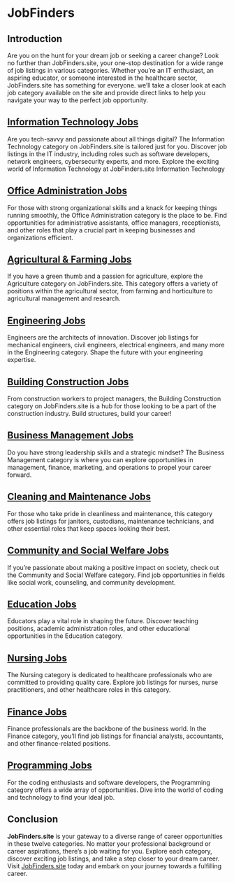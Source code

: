 # JobFinders

## Introduction
Are you on the hunt for your dream job or seeking a career change? Look no further than JobFinders.site, your one-stop destination for a wide range of job listings 
in various categories. 
Whether you’re an IT enthusiast, an aspiring educator, or someone interested in the healthcare sector, JobFinders.site has something for everyone. 
we’ll take a closer look at each job category available on the site and provide direct links to help you navigate your way to the perfect job opportunity.


## [Information Technology Jobs](https://jobfinders.site/jobs/information-technology)
Are you tech-savvy and passionate about all things digital? The Information Technology category on JobFinders.site is tailored just for you. Discover job listings in the IT industry, including roles such as software developers, network engineers, cybersecurity experts, and more.
Explore the exciting world of Information Technology at JobFinders.site Information Technology

## [Office Administration Jobs](https://jobfinders.site/jobs/office-admin)
For those with strong organizational skills and a knack for keeping things running smoothly, the Office Administration category is the place to be. Find opportunities for administrative assistants, office managers, receptionists, and other roles that play a crucial part in keeping businesses and organizations efficient.

## [Agricultural & Farming Jobs](https://jobfinders.site/jobs/agriculture)
If you have a green thumb and a passion for agriculture, explore the Agriculture category on JobFinders.site. This category offers a variety of positions within the agricultural sector, from farming and horticulture to agricultural management and research.

## [Engineering Jobs](https://jobfinders.site/jobs/engineering)
Engineers are the architects of innovation. Discover job listings for mechanical engineers, civil engineers, electrical engineers, and many more in the Engineering category. Shape the future with your engineering expertise.

## [Building Construction Jobs](https://jobfinders.site/jobs/building-construction)
From construction workers to project managers, the Building Construction category on JobFinders.site is a hub for those looking to be a part of the construction industry. Build structures, build your career!

## [Business Management Jobs](https://jobfinders.site/jobs/business-management)
Do you have strong leadership skills and a strategic mindset? The Business Management category is where you can explore opportunities in management, finance, marketing, and operations to propel your career forward.

## [Cleaning and Maintenance Jobs](https://jobfinders.site/jobs/cleaning-maintenance)
For those who take pride in cleanliness and maintenance, this category offers job listings for janitors, custodians, maintenance technicians, and other essential roles that keep spaces looking their best.

## [Community and Social Welfare Jobs](https://jobfinders.site/jobs/community-social-welfare)
If you’re passionate about making a positive impact on society, check out the Community and Social Welfare category. Find job opportunities in fields like social work, counseling, and community development.

## [Education Jobs](https://jobfinders.site/jobs/education)
Educators play a vital role in shaping the future. Discover teaching positions, academic administration roles, and other educational opportunities in the Education category.

## [Nursing Jobs](https://jobfinders.site/jobs/nursing)
The Nursing category is dedicated to healthcare professionals who are committed to providing quality care. Explore job listings for nurses, nurse practitioners, and other healthcare roles in this category.

## [Finance Jobs](https://jobfinders.site/jobs/finance)
Finance professionals are the backbone of the business world. In the Finance category, you’ll find job listings for financial analysts, accountants, and other finance-related positions.

## [Programming Jobs](https://jobfinders.site/jobs/programming)
For the coding enthusiasts and software developers, the Programming category offers a wide array of opportunities. Dive into the world of coding and technology to find your ideal job.

## Conclusion
**JobFinders.site** is your gateway to a diverse range of career opportunities in these twelve categories. No matter your professional background or career aspirations, there’s a job waiting for you. Explore each category, discover exciting job listings, and take a step closer to your dream career. Visit [JobFinders.site](https://jobfinders.site) today and embark on your journey towards a fulfilling career.
